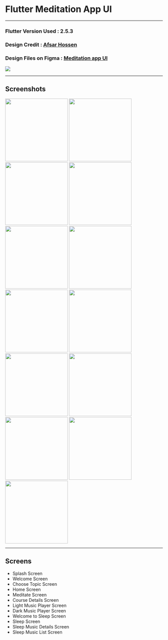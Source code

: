 # Flutter Meditation App UI  

-------------
  
### Flutter Version Used : 2.5.3 
### Design Credit : [Afsar Hossen](https://www.linkedin.com/in/afsar-shuvo/)
### Design Files on Figma : [Meditation app UI](https://www.figma.com/community/file/882888114457713282)

<p>
   <img src="screenshots/board.png" />
</p>

-------------  

## Screenshots  

<p float="left">
  <img src="screenshots/1.jpg" width="200" />
  <img src="screenshots/2.jpg" width="200" />
  <img src="screenshots/3.jpg" width="200" />
  <img src="screenshots/4.jpg" width="200" />
  <img src="screenshots/11.jpg" width="200" />
  <img src="screenshots/5.jpg" width="200" />
  <img src="screenshots/6.jpg" width="200" />
  <img src="screenshots/7.jpg" width="200" />
  <img src="screenshots/8.jpg" width="200" />
  <img src="screenshots/9.jpg" width="200" />
  <img src="screenshots/12.jpg" width="200" />
  <img src="screenshots/13.jpg" width="200" />
  <img src="screenshots/10.jpg" width="200" />
</p>

-------------  

## Screens  
- Splash Screen  
- Welcome Screen  
- Choose Topic Screen 
- Home Screen
- Meditate Screen
- Course Details Screen  
- Light Music Player Screen
- Dark Music Player Screen
- Welcome to Sleep Screen
- Sleep Screen 
- Sleep Music Details Screen
- Sleep Music List Screen
